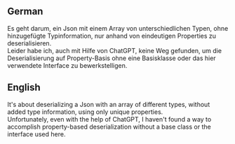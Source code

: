 ## German
Es geht darum, ein Json mit einem Array von unterschiedlichen Typen, ohne hinzugefügte Typinformation, nur anhand von eindeutigen Properties zu deserialisieren.  
Leider habe ich, auch mit Hilfe von ChatGPT, keine Weg gefunden, um die Deserialisierung auf Property-Basis ohne eine Basisklasse oder das hier verwendete Interface zu bewerkstelligen.

## English
It's about deserializing a Json with an array of different types, without added type information, using only unique properties.  
Unfortunately, even with the help of ChatGPT, I haven't found a way to accomplish property-based deserialization without a base class or the interface used here.
